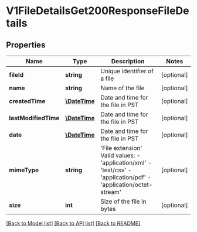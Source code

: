 # V1FileDetailsGet200ResponseFileDetails

## Properties
Name | Type | Description | Notes
------------ | ------------- | ------------- | -------------
**fileId** | **string** | Unique identifier of a file | [optional] 
**name** | **string** | Name of the file | [optional] 
**createdTime** | [**\DateTime**](\DateTime.md) | Date and time for the file in PST | [optional] 
**lastModifiedTime** | [**\DateTime**](\DateTime.md) | Date and time for the file in PST | [optional] 
**date** | [**\DateTime**](Date.md) | Date and time for the file in PST | [optional] 
**mimeType** | **string** | &#39;File extension&#39;  Valid values: - &#39;application/xml&#39; - &#39;text/csv&#39; - &#39;application/pdf&#39; - &#39;application/octet-stream&#39; | [optional] 
**size** | **int** | Size of the file in bytes | [optional] 

[[Back to Model list]](../README.md#documentation-for-models) [[Back to API list]](../README.md#documentation-for-api-endpoints) [[Back to README]](../README.md)



